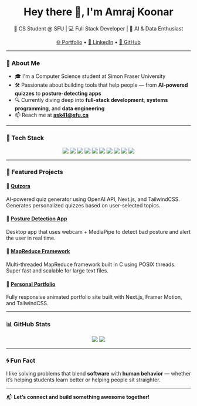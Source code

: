<h1 align="center">Hey there 👋, I'm Amraj Koonar</h1>
<p align="center">
  🚀 CS Student @ SFU | 💻 Full Stack Developer | 🤖 AI & Data Enthusiast
</p>

<p align="center">
  <a href="https://amrajkoonar.github.io/" target="_blank">🌐 Portfolio</a> • 
  <a href="https://www.linkedin.com/in/amar-koonar-36a186365/" target="_blank">🔗 LinkedIn</a> • 
  <a href="https://github.com/AmarKoonar" target="_blank">🐙 GitHub</a>
</p>

---

### 🧠 About Me

- 🎓 I'm a Computer Science student at Simon Fraser University
- 🛠️ Passionate about building tools that help people — from **AI-powered quizzes** to **posture-detecting apps**
- 🔍 Currently diving deep into **full-stack development**, **systems programming**, and **data engineering**
- 📫 Reach me at **ask41@sfu.ca**

---

### 🔧 Tech Stack

<p align="center">
  <img src="https://img.shields.io/badge/Code-JavaScript-informational?style=flat&logo=javascript" />
  <img src="https://img.shields.io/badge/Code-TypeScript-informational?style=flat&logo=typescript" />
  <img src="https://img.shields.io/badge/Code-Python-informational?style=flat&logo=python" />
  <img src="https://img.shields.io/badge/Frontend-React-informational?style=flat&logo=react" />
  <img src="https://img.shields.io/badge/Backend-Node.js-informational?style=flat&logo=node.js" />
  <img src="https://img.shields.io/badge/Backend-Flask-informational?style=flat&logo=flask" />
  <img src="https://img.shields.io/badge/Styling-TailwindCSS-informational?style=flat&logo=tailwind-css" />
  <img src="https://img.shields.io/badge/Database-PostgreSQL-informational?style=flat&logo=postgresql" />
  <img src="https://img.shields.io/badge/Tools-Docker-informational?style=flat&logo=docker" />
  <img src="https://img.shields.io/badge/Cloud-AWS-informational?style=flat&logo=amazon-aws" />
</p>

---

### 🚀 Featured Projects

#### 🔹 [Quizora](https://github.com/AmarKoonar/quizora)
AI-powered quiz generator using OpenAI API, Next.js, and TailwindCSS. Generates personalized quizzes based on user-selected topics.

#### 🔹 [Posture Detection App](https://github.com/AmarKoonar/posture-detector)
Desktop app that uses webcam + MediaPipe to detect bad posture and alert the user in real time.

#### 🔹 [MapReduce Framework](https://github.com/AmarKoonar/mapreduce-c)
Multi-threaded MapReduce framework built in C using POSIX threads. Super fast and scalable for large text files.

#### 🔹 [Personal Portfolio](https://amrajkoonar.github.io/)
Fully responsive animated portfolio site built with Next.js, Framer Motion, and TailwindCSS.

---

### 📊 GitHub Stats

<p align="center">
  <img src="https://github-readme-stats.vercel.app/api?username=AmarKoonar&show_icons=true&theme=react" />
  <img src="https://github-readme-stats.vercel.app/api/top-langs/?username=AmarKoonar&layout=compact&theme=react" />
</p>

---

### 🌀 Fun Fact

I like solving problems that blend **software** with **human behavior** — whether it’s helping students learn better or helping people sit straighter. 

---

📬 **Let’s connect and build something awesome together!**

